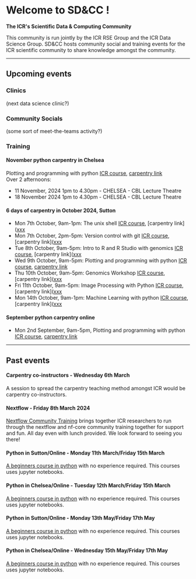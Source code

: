 
# Welcome to SD&CC !
**The ICR's Scientific Data & Computing Community**

This community is run jointly by the ICR RSE Group and the ICR Data Science Group. SD&CC hosts community social and training events for the ICR scientific community to share knowledge amongst the community.

---  

## Upcoming events

### Clinics
(next data science clinic?)

### Community Socials
(some sort of meet-the-teams activity?)

### Training

#### November python carpentry in Chelsea
Plotting and programming with python [ICR course](https://training.icr.ac.uk/coursed.php?course=1200), [carpentry link]([xxx](https://icr-sd-cc.github.io/2024-11-11-ICR/))  
Over 2 afternoons:  
- 11 November, 2024 1pm to 4.30pm - CHELSEA - CBL Lecture Theatre  
- 18 November 2024 1pm to 4.30pm - CHELSEA - CBL Lecture Theatre  
    
#### 6 days of carpentry in October 2024, Sutton
- Mon 7th October, 9am-1pm: The unix shell [ICR course](https://training.icr.ac.uk/coursed.php?course=1215), [carpentry link]([xxx](https://icr-sd-cc.github.io/2024-10-07-ICR-UNIX/)  
- Mon 7th October, 2pm-5pm: Version control with git [ICR course](https://training.icr.ac.uk/coursed.php?course=1216), [carpentry link]([xxx](https://icr-sd-cc.github.io/2024-10-07-ICR-GIT/)  
- Tue 8th October, 9am-5pm: Intro to R and R Studio with genomics [ICR course](https://training.icr.ac.uk/coursed.php?course=1218), [carpentry link]([xxx](https://icr-sd-cc.github.io/2024-10-08-ICR-R/)  
- Wed 9th October, 9am-5pm: Plotting and programming with python [ICR course](https://training.icr.ac.uk/coursed.php?course=1200), [carpentry link](https://icr-sd-cc.github.io/2024-10-09-ICR/)  
- Thu 10th October, 9am-5pm: Genomics Workshop [ICR course](https://training.icr.ac.uk/coursed.php?course=1219), [carpentry link]([xxx](https://icr-sd-cc.github.io/2024-10-10-ICR-GENOMICS/)  
- Fri 11th October, 9am-5pm: Image Processing with Python [ICR course](https://training.icr.ac.uk/coursed.php?course=1217), [carpentry link]([xxx](https://icr-sd-cc.github.io/2024-10-11-ICR-IMAGE/)    
- Mon 14th October, 9am-1pm: Machine Learning with python [ICR course](https://training.icr.ac.uk/coursed.php?course=1215), [carpentry link]([xxx](https://icr-sd-cc.github.io/2024-10-14-ICR-ML/)  


#### September python carpentry online
- Mon 2nd September, 9am-5pm, Plotting and programming with python [ICR course](https://training.icr.ac.uk/coursed.php?course=1200), [carpentry link](https://icr-sd-cc.github.io/2024-09-02-ICR/)  

---  

## Past events

#### Carpentry co-instructors - Wednesday 6th March
A session to spread the carpentry teaching method amongst ICR would be carpentry co-instructors.

#### Nextflow - Friday 8th March 2024
[Nextflow Community Training](https://training.icr.ac.uk/coursed.php?course=1087) brings together ICR researchers to run through the nextflow and nf-core community training together for support and fun. All day even with lunch provided. We look forward to seeing you there!

#### Python in Sutton/Online - Monday 11th March/Friday 15th March
[A beginners course in python](https://training.icr.ac.uk/coursed.php?course=544) with no experience required. This courses uses jupyter notebooks.

#### Python in Chelsea/Online - Tuesday 12th March/Friday 15th March
[A beginners course in python](https://training.icr.ac.uk/coursed.php?course=544) with no experience required. This courses uses jupyter notebooks.

#### Python in Sutton/Online - Monday 13th May/Friday 17th May
[A beginners course in python](https://training.icr.ac.uk/coursed.php?course=544) with no experience required. This courses uses jupyter notebooks.

#### Python in Chelsea/Online - Wednesday 15th May/Friday 17th May
[A beginners course in python](https://training.icr.ac.uk/coursed.php?course=544) with no experience required. This courses uses jupyter notebooks.
